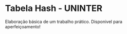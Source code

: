 #        Tabela Hash - UNINTER



Elaboração básica de um trabalho prático.
Disponivel para aperfeiçoamento!
